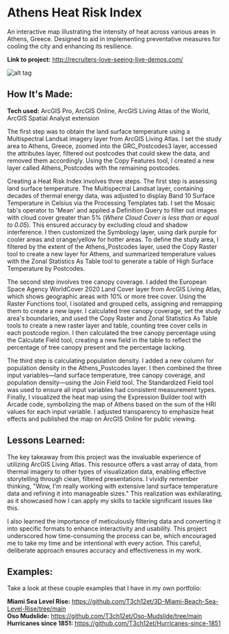 # Athens Heat Risk Index
An interactive map illustrating the intensity of heat across various areas in Athens, Greece. Designed to aid in implementing preventative measures for cooling the city and enhancing its resilience.

**Link to project:** http://recruiters-love-seeing-live-demos.com/

![alt tag](http://placecorgi.com/1200/650)

## How It's Made:

**Tech used:** ArcGIS Pro, ArcGIS Online, ArcGIS Living Atlas of the World, ArcGIS Spatial Analyst extension

The first step was to obtain the land surface temperature using a Multispectral Landsat imagery layer from ArcGIS Living Atlas. I set the study area to Athens, Greece, zoomed into the GRC_Postcodes3 layer, accessed the attributes layer, filtered out postcodes that could skew the data, and removed them accordingly. Using the Copy Features tool, I created a new layer called Athens_Postcodes with the remaining postcodes.

Creating a Heat Risk Index involves three steps. The first step is assessing land surface temperature. The Multispectral Landsat layer, containing decades of thermal energy data, was adjusted to display Band 10 Surface Temperature in Celsius via the Processing Templates tab. I set the Mosaic tab's operator to 'Mean' and applied a Definition Query to filter out images with cloud cover greater than 5% (_Where Cloud Cover is less than or equal to 0.05_). This ensured accuracy by excluding cloud and shadow interference. I then customized the Symbology layer, using dark purple for cooler areas and orange/yellow for hotter areas. To define the study area, I filtered by the extent of the Athens_Postcodes layer, used the Copy Raster tool to create a new layer for Athens, and summarized temperature values with the Zonal Statistics As Table tool to generate a table of High Surface Temperature by Postcodes.

The second step involves tree canopy coverage. I added the European Space Agency WorldCover 2020 Land Cover layer from ArcGIS Living Atlas, which shows geographic areas with 10% or more tree cover. Using the Raster Functions tool, I isolated and grouped cells, assigning and remapping them to create a new layer. I calculated tree canopy coverage, set the study area's boundaries, and used the Copy Raster and Zonal Statistics As Table tools to create a new raster layer and table, counting tree cover cells in each postcode region. I then calculated the tree canopy percentage using the Calculate Field tool, creating a new field in the table to reflect the percentage of tree canopy present and the percentage lacking.

The third step is calculating population density. I added a new column for population density in the Athens_Postcodes layer. I then combined the three input variables—land surface temperature, tree canopy coverage, and population density—using the Join Field tool. The Standardized Field tool was used to ensure all input variables had consistent measurement types. Finally, I visualized the heat map using the Expression Builder tool with Arcade code, symbolizing the map of Athens based on the sum of the HRI values for each input variable. I adjusted transparency to emphasize heat effects and published the map on ArcGIS Online for public viewing.

## Lessons Learned:

The key takeaway from this project was the invaluable experience of utilizing ArcGIS Living Atlas. This resource offers a vast array of data, from thermal imagery to other types of visualization data, enabling effective storytelling through clean, filtered presentations. I vividly remember thinking, "Wow, I'm really working with extensive land surface temperature data and refining it into manageable sizes." This realization was exhilarating, as it showcased how I can apply my skills to tackle significant issues like this.

I also learned the importance of meticulously filtering data and converting it into specific formats to enhance interactivity and usability. This project underscored how time-consuming the process can be, which encouraged me to take my time and be intentional with every action. This careful, deliberate approach ensures accuracy and effectiveness in my work.

## Examples:
Take a look at these couple examples that I have in my own portfolio:

**Miami Sea Level Rise:** https://github.com/T3ch12et/3D-Miami-Beach-Sea-Level-Rise/tree/main <br>
**Oso Mudslide:** https://github.com/T3ch12et/Oso-Mudslide/tree/main <br>
**Hurricanes since 1851:** https://github.com/T3ch12et/Hurricanes-since-1851
